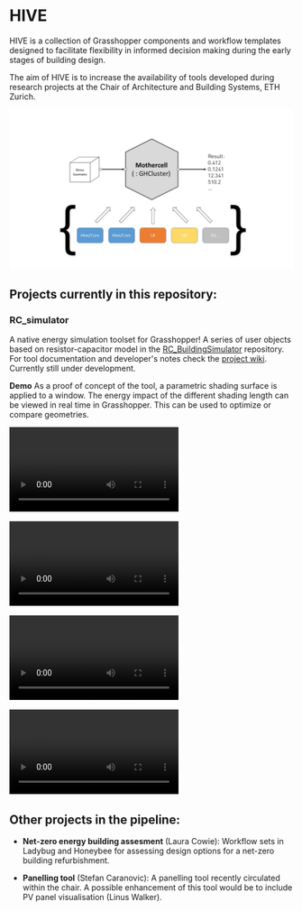 # HIVE

HIVE is a collection of Grasshopper components and workflow templates designed to facilitate flexibility in informed decision making during the early stages of building design.

The aim of HIVE is to increase the availability of tools developed during research projects at the Chair of Architecture and Building Systems, ETH Zurich.  


![Hive Architecture](https://github.com/architecture-building-systems/hive/blob/master/repository_files/00_Hive_Architecture.jpg)


## Projects currently in this repository:

### **RC_simulator** 

A native energy simulation toolset for Grasshopper! A series of user objects based on resistor-capacitor model in the [RC_BuildingSimulator](https://github.com/architecture-building-systems/RC_BuildingSimulator) repository. For tool documentation and developer's notes check the [project wiki](https://github.com/architecture-building-systems/hive/wiki/Hive_RC_simulator). Currently still under development.

**Demo** As a proof of concept of the tool, a parametric shading surface is applied to a window. The energy impact of the different shading length can be viewed in real time in Grasshopper. This can be used to optimize or compare geometries.

![Hourly radiation calculations](https://github.com/architecture-building-systems/hive/blob/master/repository_files/radiation1.mp4)

![Some shading tests](https://github.com/architecture-building-systems/hive/blob/master/repository_files/radiation2.mp4)

![How to set up your first demonstration](https://github.com/architecture-building-systems/hive/blob/master/repository_files/zone.mp4)

![Real-world application](https://github.com/architecture-building-systems/hive/blob/master/repository_files/case_study.mp4)

## Other projects in the pipeline:

* **Net-zero energy building assesment** (Laura Cowie): Workflow sets in Ladybug and Honeybee for assessing design options for a net-zero building refurbishment.

* **Panelling tool** (Stefan Caranovic): A panelling tool recently circulated within the chair. A possible enhancement of this tool would be to include PV panel visualisation (Linus Walker).
